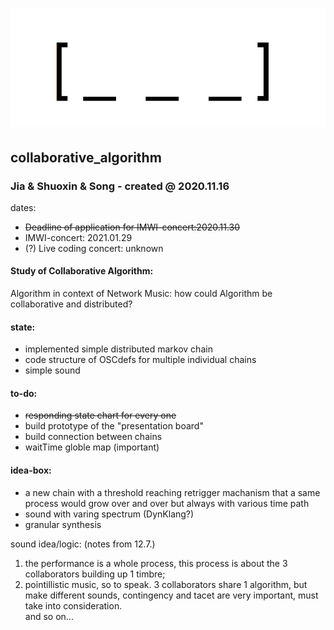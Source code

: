 # <img src="https://github.com/luuiii/collaborative_algorithm/blob/master/empty_array.png" height="189"> <br>
## collaborative_algorithm
### Jia & Shuoxin & Song - created @ 2020.11.16

dates:
- ~~Deadline of application for IMWI-concert:2020.11.30~~
- IMWI-concert: 2021.01.29
- (?) Live coding concert: unknown

#### Study of Collaborative Algorithm: <br>
Algorithm in context of Network Music: how could Algorithm be collaborative and distributed?

#### state: <br>
- implemented simple distributed markov chain
- code structure of OSCdefs for multiple individual chains
- simple sound

#### to-do:
- ~~responding state chart for every one~~ 
- build prototype of the "presentation board"
- build connection between chains
- waitTime globle map (important)

#### idea-box:
- a new chain with a threshold reaching retrigger machanism that a same process would grow over and over but always with various time path
- sound with varing spectrum (DynKlang?)
- granular synthesis

sound idea/logic: (notes from 12.7.) <br>
1. the performance is a whole process, this process is about the 3 collaborators building up 1 timbre;<br>
2. pointillistic music, so to speak. 3 collaborators share 1 algorithm, but make different sounds, contingency and tacet are very important, must take into consideration. <br>
and so on...

